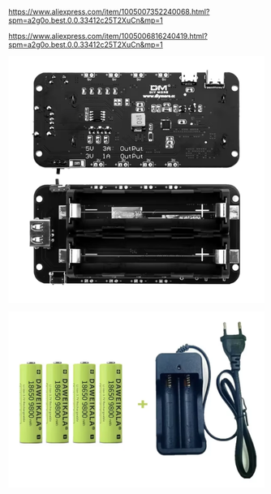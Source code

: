 https://www.aliexpress.com/item/1005007352240068.html?spm=a2g0o.best.0.0.33412c25T2XuCn&mp=1

https://www.aliexpress.com/item/1005006816240419.html?spm=a2g0o.best.0.0.33412c25T2XuCn&mp=1

![](../../img/Screenshot%202024-11-04%20at%2022.19.03.png)

![](../../img/Screenshot%202024-11-04%20at%2022.20.00.png)